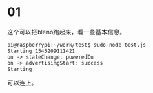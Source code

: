 # 01

这个可以把bleno跑起来，看一些基本信息。

```
pi@raspberrypi:~/work/test$ sudo node test.js 
Starting 1545209111421
on -> stateChange: poweredOn
on -> advertisingStart: success
Starting
```

可以连上。

